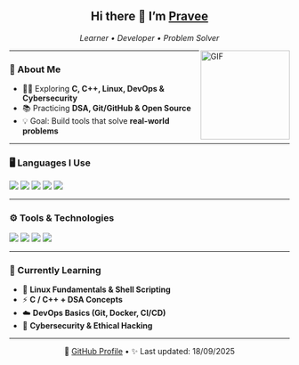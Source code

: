 <h2 align="center">Hi there 👋 I’m <a href="https://github.com/git-pravee/">Pravee</a></h2>
<p align="center">
  <em>Learner • Developer • Problem Solver</em>
</p>

<img align="right" alt="GIF" height="160px" src="https://media.giphy.com/media/Ah3zHH7hvsSB2/giphy.gif" />

---

### 🚀 About Me  
- 👨‍💻 Exploring **C, C++, Linux, DevOps & Cybersecurity**  
- 📚 Practicing **DSA, Git/GitHub & Open Source**  
- 💡 Goal: Build tools that solve **real-world problems**  

---

### 🖥️ Languages I Use  
<p>
  <img src="https://img.shields.io/badge/-C-000000?style=flat&logo=c" />
  <img src="https://img.shields.io/badge/-C++-000000?style=flat&logo=c%2B%2B" />
  <img src="https://img.shields.io/badge/-Python-000000?style=flat&logo=python" />
  <img src="https://img.shields.io/badge/-HTML5-000000?style=flat&logo=html5" />
  <img src="https://img.shields.io/badge/-JavaScript-000000?style=flat&logo=javascript" />
</p>

---

### ⚙️ Tools & Technologies  
<p>
  <img src="https://img.shields.io/badge/-Git-222222?style=flat&logo=git&logoColor=F05032" />
  <img src="https://img.shields.io/badge/-GitHub-222222?style=flat&logo=github&logoColor=181717" />
  <img src="https://img.shields.io/badge/-Linux-222222?style=flat&logo=linux&logoColor=FCC624" />
  <img src="https://img.shields.io/badge/-Docker-222222?style=flat&logo=docker" />
</p>

---

### 📖 Currently Learning  
- 🐧 **Linux Fundamentals & Shell Scripting**  
- ⚡ **C / C++ + DSA Concepts**  
- ☁️ **DevOps Basics (Git, Docker, CI/CD)**  
- 🔐 **Cybersecurity & Ethical Hacking**  

---

<p align="center">
  📌 <a href="https://github.com/git-pravee">GitHub Profile</a> • ✨ Last updated: 18/09/2025
</p>
